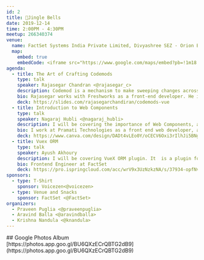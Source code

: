 ```yaml
---
id: 2
title: 🎄Jingle Bells
date: 2019-12-14
time: 2:00PM - 4:30PM
meetup: 266340374
venue:
  name: FactSet Systems India Private Limited, Divyashree SEZ - Orion Block 4, 9th floor Hyderabad
  map:
    embed: true
    embedCode: <iframe src="https://www.google.com/maps/embed?pb=!1m18!1m12!1m3!1d3806.785702828827!2d78.37239691493326!3d17.422068906389494!2m3!1f0!2f0!3f0!3m2!1i1024!2i768!4f13.1!3m3!1m2!1s0x3bcb93f8722f8c33%3A0x6cd17cd26a48e99e!2sFactSet%20Systems%20India%20Private%20Limited%2C%20DivyaSree%20Orion!5e0!3m2!1sen!2sin!4v1575357472280!5m2!1sen!2sin" width="100%" height="450" frameborder="0" style="border:0;" allowfullscreen=""></iframe>
agenda:
  - title: The Art of Crafting Codemods
    type: talk
    speaker: Rajasegar Chandran <@rajasegar_c>
    description: Codemod is a mechanism to make sweeping changes across your code with ease and effectiveness, assisting in large-scale migrations of the code-base. This can be performed through automated tools such as jscodeshift.
    bio: Rajasegar works with Freshworks as a front-end developer. He is passionate about open-source software and currently writes codemods for the Ember community.
    deck: https://slides.com/rajasegarchandiran/codemods-vue
  - title: Introduction to Web Components
    type: talk
    speaker: Nagaraj Hubli <@nagaraj_hubli>
    description: I will be covering the importance of Web Components, and how they are natural evolution of the Web, along with a brief case study of how it helped bootstrap applications in a large enterprise.
    bio: I work at Pramati Technologies as a front end web developer, and spends all my free time studying about Bitcoin.
    deck: https://www.canva.com/design/DADt4vLEo0Y/oCECV6Oxi3rIlhJi5BNgpQ/view
  - title: Vuex ORM
    type: talk
    speaker: Ayush Akhoury
    description: I will be covering VueX ORM plugin. It  is a plugin for Vuex to enable Object-Relational Mapping access to the Vuex Store. It helps to deal with nested/relational data on the front-end by decoupling them into separate modules.
    bio: Frontend Engineer at FactSet
    deck: https://pro.ispringcloud.com/acc/wrV9x3UzNzkzNA/s/37934-opfNv-7391S-sB5ws
sponsors:
  - type: T-Shirt
    sponsor: Voicezen<@voicezen>
  - type: Venue and Snacks
    sponsor: FactSet <@FactSet>
organizers:
  - Praveen Puglia <@praveenpuglia>
  - Aravind Balla <@aravindballa>
  - Krishna Nandula <@knandula>
---
```


<EventPage />
## Google Photos Album 
[https://photos.app.goo.gl/BU6QXzECrQBTG2dB9](https://photos.app.goo.gl/BU6QXzECrQBTG2dB9)
